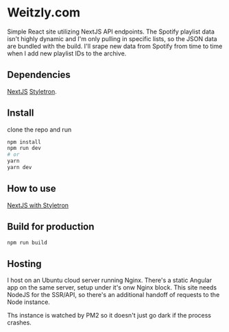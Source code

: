 # Weitzly.com

Simple React site utilizing NextJS API endpoints. The Spotify playlist data isn't highly dynamic and I'm only pulling in specific lists, so the JSON data are bundled with the build. I'll srape new data from Spotify from time to time when I add new playlist IDs to the archive.

## Dependencies

[NextJS](https://nextjs.org/)
[Styletron](https://github.com/rtsao/styletron).

## Install

clone the repo and run

```bash
npm install
npm run dev
# or
yarn
yarn dev
```

## How to use

[NextJS with Styletron](https://www.styletron.org/getting-started/#with-nextjs)

## Build for production

```bash
npm run build
```

## Hosting

I host on an Ubuntu cloud server running Nginx.
There's a static Angular app on the same server, setup under it's onw Nginx block. This site needs NodeJS for the SSR/API, so there's an additional handoff of requests to the Node instance.

Ths instance is watched by PM2 so it doesn't just go dark if the process crashes.
